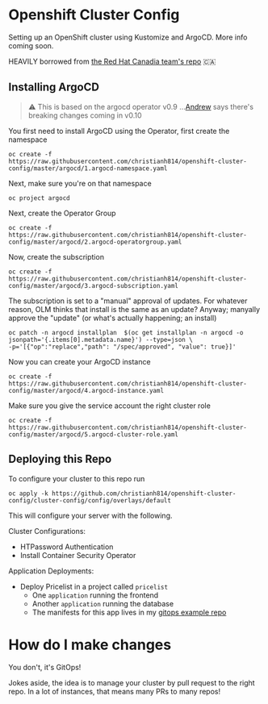# Openshift Cluster Config
Setting up an OpenShift cluster using Kustomize and ArgoCD. More info coming soon.

HEAVILY borrowed from [the Red Hat Canadia team's repo](https://github.com/redhat-canada-gitops/cluster-config) :canada:


## Installing ArgoCD

> :warning: This is based on the argocd operator v0.9 ...[Andrew](https://github.com/pittar) says there's breaking changes coming in v0.10

You first need to install ArgoCD using the Operator, first create the namespace

```
oc create -f https://raw.githubusercontent.com/christianh814/openshift-cluster-config/master/argocd/1.argocd-namespace.yaml
```

Next, make sure you're on that namespace

```
oc project argocd
```

Next, create the Operator Group

```
oc create -f https://raw.githubusercontent.com/christianh814/openshift-cluster-config/master/argocd/2.argocd-operatorgroup.yaml
```

Now, create  the subscription

```
oc create -f https://raw.githubusercontent.com/christianh814/openshift-cluster-config/master/argocd/3.argocd-subscription.yaml
```

The subscription is set to a "manual" approval of updates. For whatever reason, OLM thinks that install is the same as an update? Anyway; manyally approve the "update" (or what's actually happening; an install)

```
oc patch -n argocd installplan  $(oc get installplan -n argocd -o jsonpath='{.items[0].metadata.name}') --type=json \
-p='[{"op":"replace","path": "/spec/approved", "value": true}]'
```

Now you can create your ArgoCD instance

```
oc create -f https://raw.githubusercontent.com/christianh814/openshift-cluster-config/master/argocd/4.argocd-instance.yaml
```

Make sure you give the service account the right cluster role

```
oc create -f https://raw.githubusercontent.com/christianh814/openshift-cluster-config/master/argocd/5.argocd-cluster-role.yaml
```

## Deploying this Repo

To configure your cluster to this repo run

```
oc apply -k https://github.com/christianh814/openshift-cluster-config/cluster-config/config/overlays/default
```

This will configure your server with the following.

Cluster Configurations:
* HTPassword Authentication
* Install Container Security Operator

Application Deployments:
* Deploy Pricelist in a project called `pricelist`
  * One `application` running the frontend
  * Another `application` running the database
  * The manifests for this app lives in my [gitops example repo](https://github.com/christianh814/gitops-examples)


# How do I make changes

You don't, it's GitOps!

Jokes aside, the idea is to manage your cluster by pull request to the right repo. In a lot of instances, that means many PRs to many repos!
